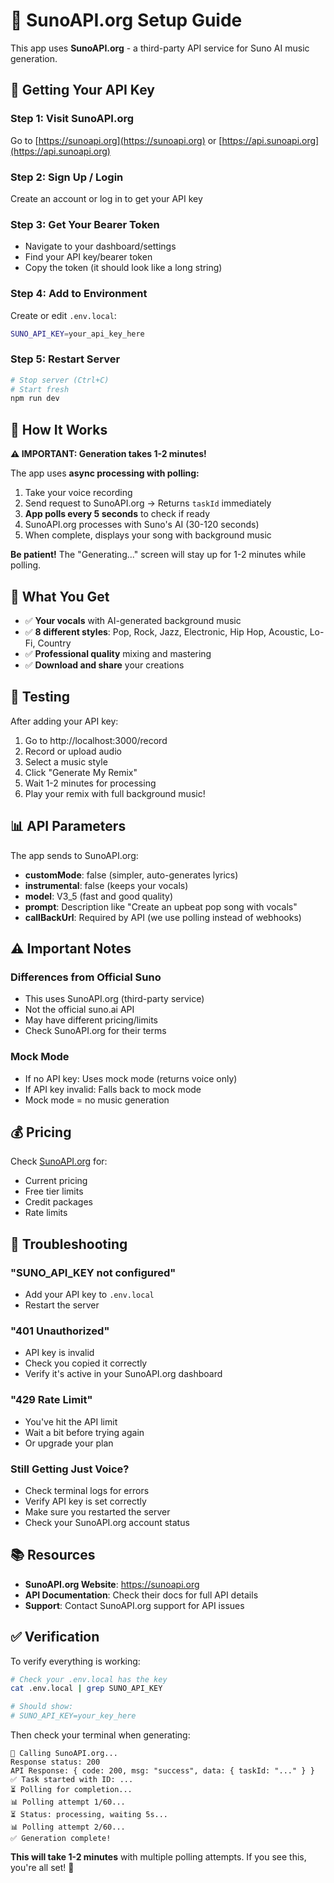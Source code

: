 # 🎵 SunoAPI.org Setup Guide

This app uses **SunoAPI.org** - a third-party API service for Suno AI music generation.

## 🔑 Getting Your API Key

### Step 1: Visit SunoAPI.org
Go to [https://sunoapi.org](https://sunoapi.org) or [https://api.sunoapi.org](https://api.sunoapi.org)

### Step 2: Sign Up / Login
Create an account or log in to get your API key

### Step 3: Get Your Bearer Token
- Navigate to your dashboard/settings
- Find your API key/bearer token
- Copy the token (it should look like a long string)

### Step 4: Add to Environment
Create or edit `.env.local`:

```bash
SUNO_API_KEY=your_api_key_here
```

### Step 5: Restart Server
```bash
# Stop server (Ctrl+C)
# Start fresh
npm run dev
```

## 🎨 How It Works

**⚠️ IMPORTANT: Generation takes 1-2 minutes!**

The app uses **async processing with polling:**
1. Take your voice recording
2. Send request to SunoAPI.org → Returns `taskId` immediately
3. **App polls every 5 seconds** to check if ready
4. SunoAPI.org processes with Suno's AI (30-120 seconds)
5. When complete, displays your song with background music

**Be patient!** The "Generating..." screen will stay up for 1-2 minutes while polling.

## 🎵 What You Get

- ✅ **Your vocals** with AI-generated background music
- ✅ **8 different styles**: Pop, Rock, Jazz, Electronic, Hip Hop, Acoustic, Lo-Fi, Country
- ✅ **Professional quality** mixing and mastering
- ✅ **Download and share** your creations

## 🧪 Testing

After adding your API key:

1. Go to http://localhost:3000/record
2. Record or upload audio
3. Select a music style
4. Click "Generate My Remix"
5. Wait 1-2 minutes for processing
6. Play your remix with full background music!

## 📊 API Parameters

The app sends to SunoAPI.org:
- **customMode**: false (simpler, auto-generates lyrics)
- **instrumental**: false (keeps your vocals)
- **model**: V3_5 (fast and good quality)
- **prompt**: Description like "Create an upbeat pop song with vocals"
- **callBackUrl**: Required by API (we use polling instead of webhooks)

## ⚠️ Important Notes

### Differences from Official Suno
- This uses SunoAPI.org (third-party service)
- Not the official suno.ai API
- May have different pricing/limits
- Check SunoAPI.org for their terms

### Mock Mode
- If no API key: Uses mock mode (returns voice only)
- If API key invalid: Falls back to mock mode
- Mock mode = no music generation

## 💰 Pricing

Check [SunoAPI.org](https://sunoapi.org) for:
- Current pricing
- Free tier limits
- Credit packages
- Rate limits

## 🐛 Troubleshooting

### "SUNO_API_KEY not configured"
- Add your API key to `.env.local`
- Restart the server

### "401 Unauthorized"
- API key is invalid
- Check you copied it correctly
- Verify it's active in your SunoAPI.org dashboard

### "429 Rate Limit"
- You've hit the API limit
- Wait a bit before trying again
- Or upgrade your plan

### Still Getting Just Voice?
- Check terminal logs for errors
- Verify API key is set correctly
- Make sure you restarted the server
- Check your SunoAPI.org account status

## 📚 Resources

- **SunoAPI.org Website**: https://sunoapi.org
- **API Documentation**: Check their docs for full API details
- **Support**: Contact SunoAPI.org support for API issues

## ✅ Verification

To verify everything is working:

```bash
# Check your .env.local has the key
cat .env.local | grep SUNO_API_KEY

# Should show:
# SUNO_API_KEY=your_key_here
```

Then check your terminal when generating:
```
🎵 Calling SunoAPI.org...
Response status: 200
API Response: { code: 200, msg: "success", data: { taskId: "..." } }
✅ Task started with ID: ...
⏳ Polling for completion...
📊 Polling attempt 1/60...
⏳ Status: processing, waiting 5s...
📊 Polling attempt 2/60...
✅ Generation complete!
```

**This will take 1-2 minutes** with multiple polling attempts. If you see this, you're all set! 🎉

